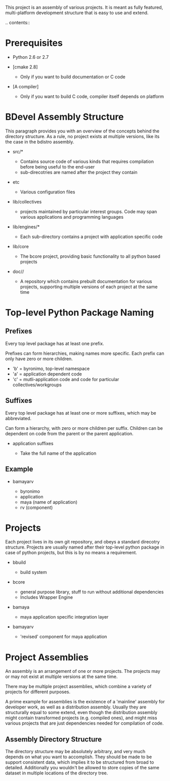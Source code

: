 This project is an assembly of various projects. It is meant as fully featured, multi-platform development structure that is easy to use and extend.

.. contents::

Prerequisites
=============

* Python 2.6 or 2.7
* [cmake 2.8]

  - Only if you want to build documentation or C code

* [A compiler]

  - Only if you want to build C code, compiler itself depends on platform

BDevel Assembly Structure
=========================

This paragraph provides you with an overview of the concepts behind the directory structure.
As a rule, no project exists at multiple versions, like its the case in the bdistro assembly.

* src/*

  - Contains source code of various kinds that requires compilation before being useful to the end-user
  - sub-direcotries are named after the project they contain

* etc

  - Various configuration files

* lib/collectives

  - projects maintained by particular interest groups. Code may span various applications and programming languages

* lib/engines/*

  - Each sub-directory contains a project with application specific code

* lib/core

  - The bcore project, providing basic functionality to all python based projects

* doc/<project>/<version>

  - A repository which contains prebuilt documentation for various projects, supporting multiple versions of each project at the same time

Top-level Python Package Naming
===============================

Prefixes
--------
Every top level package has at least one prefix.

Prefixes can form hierarchies, making names more specific. Each prefix can only have zero or more children.

* 'b' = byronimo, top-level namespace
* 'a' = application dependent code
* 'c' = mutli-application code and code for particular collectives/workgroups

Suffixes
--------

Every top level package has at least one or more suffixes, which may be abbreviated.

Can form a hierarchy, with zero or more children per suffix. Children can be dependent on code from the parent or the parent application.

* application suffixes

  - Take the full name of the application

Example
-------

* bamayarv

  - byronimo
  - application
  - maya (name of application)
  - rv (component)

Projects
========

Each project lives in its own git repository, and obeys a standard direcotry structure.
Projects are usually named after their top-level python package in case of python projects, but this is by no means a requirement.

* bbuild

  - build system

* bcore

  - general purpose library, stuff to run without additional dependencies
  - Includes Wrapper Engine

* bamaya

  - maya application specific integration layer

* bamayarv

  - 'revised' component for maya application

Project Assemblies
==================

An assembly is an arrangement of one or more projects. The projects may or may not exist at multiple versions at the same time.

There may be multiple project assemblies, which combine a variety of projects for different purposes.

A prime example for assemblies is the existence of a 'mainline' assembly for developer work, as well as a distribution assembly. Usually they are structurally equal to some extend, even though the distribution assembly might contain transformed projects (e.g. compiled ones), and might miss various projects that are just dependencies needed for compilation of code.

Assembly Directory Structure
----------------------------

The directory structure may be absolutely arbitrary, and very much depends on what you want to accomplish.
They should be made to be support consistent data, which implies it to be structured from broad to detailed. Additionally you wouldn't be allowed to store copies of the same dataset in multiple locations of the directory tree.

